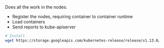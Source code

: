 Does all the work in the nodes.
-   Register the nodes, requiring container to container runtime
-   Load containers
-   Send reports to kube-apiserver

```bash
# Install
wget https://storage.googleapis.com/kubernetes-release/release/v1.13.0/bin/linux/amd64/kubelet
```
